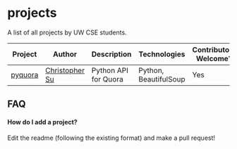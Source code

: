 # projects
A list of all projects by UW CSE students.

| Project | Author         | Description          | Technologies          | Contributors Welcome? |
|---------|----------------|----------------------|-----------------------|-----------------------|
| [pyquora](https://github.com/csu/pyquora) | [Christopher Su][1] | Python API for Quora | Python, BeautifulSoup | Yes                   |

## FAQ
#### How do I add a project?
Edit the readme (following the existing format) and make a pull request!


[1]: https://github.com/csu